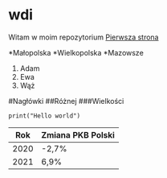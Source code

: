 # wdi
Witam w moim repozytorium
[Pierwsza strona](https://users.v-lo.krakow.pl/~b.nalodka/stronaBonaparte.html)

*Małopolska
*Wielkopolska
*Mazowsze

1. Adam 
2. Ewa
3. Wąż

#Nagłówki
##Różnej
###Wielkości

``` print("Hello world") ```

| Rok   | Zmiana PKB Polski |
| ----- | ----------------- |
| 2020  | -2,7%             |
| 2021  |  6,9%             |
